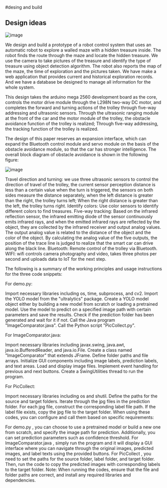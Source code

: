 #desing and build


## Design ideas

![image](https://github.com/lymlxf/LOVE-TY/assets/148335347/2bee0018-641a-43fe-a9ab-067deaf2c969)

We design and build a prototype of a robot control system that uses an automatic robot to explore a walled maze with a hidden treasure inside. The robot finds the route through the maze and locate the hidden treasure. We use the camera to take pictures of the treasure and identify the type of treasure using object detection algorithm.
The robot also reports the map of the maze, the time of exploration and the pictures taken. We have make a web application that provides current and historical exploration records. And we have a database be designed to manage all information for the whole system.


This design takes the arduino mega 2560 development board as the core, controls the motor drive module through the L298N two-way DC motor, and completes the forward and turning actions of the trolley through five-way addressing and ultrasonic sensors. Through the ultrasonic ranging module at the front of the car and the motor module of the trolley, the obstacle avoidance function of the trolley is realized; Through five-way addressing, the tracking function of the trolley is realized.

The design of this paper reserves an expansion interface, which can expand the Bluetooth control module and servo module on the basis of the obstacle avoidance module, so that the car has stronger intelligence. The overall block diagram of obstacle avoidance is shown in the following figure:

![image](https://github.com/lymlxf/LOVE-TY/assets/148335347/d174443b-e52a-4ee8-8447-97a7195dc582)

Travel direction and turning: we use three ultrasonic sensors to control the direction of travel of the trolley, the current sensor perception distance is less than a certain value when the turn is triggered, the sensors on both sides measure the distance separately, when the left distance is greater than the right, the trolley turns left; When the right distance is greater than the left, the trolley turns right.
Identify colors: Use color sensors to identify different colors to find treasures.
Five-way tracking: Based on the infrared reflection sensor, the infrared emitting diode of the sensor continuously emits infrared rays, and when the emitted infrared rays are reflected by the object, they are collected by the infrared receiver and output analog values. The output analog value is related to the distance of the object and the color of the object. By calculating the analog value of the five outputs, the position of the trace line is judged to realize that the smart car can drive along the black line.
Bluetooth: Remote control of the trolley via Bluetooth.
WIFI: wifi controls camera photography and video, takes three photos per second and uploads data to IoT for the next step.

The following is a summary of the working principles and usage instructions for the three code snippets:

For demo.py:

Import necessary libraries including os, time, subprocess, and cv2.
Import the YOLO model from the "ultralytics" package.
Create a YOLO model object either by building a new model from scratch or loading a pretrained model.
Use the model to predict on a specified image path with certain parameters and save the results.
Check if the prediction folder has been generated and wait for it if not.
Call the Java program "ImageComparator.java".
Call the Python script "PicCollect.py".


For ImageComparator.java:

Import necessary libraries including javax.swing, java.awt, java.io.BufferedReader, and java.io.File.
Create a class named "ImageComparator" that extends JFrame.
Define folder paths and file arrays.
Initialize GUI components including image labels, prediction labels, and text areas.
Load and display image files.
Implement event handling for previous and next buttons.
Create a SwingUtilities thread to run the program.


For PicCollect:

Import necessary libraries including os and shutil.
Define the paths for the source and target folders.
Iterate through the jpg files in the prediction folder.
For each jpg file, construct the corresponding label file path.
If the label file exists, copy the jpg file to the target folder.
When using these codes, you can configure and call them based on specific requirements:

  For demo.py , you can choose to use a pretrained model or build a new one from scratch, and specify the image path for prediction. Additionally, you can set prediction parameters such as confidence threshold.
  For ImageComparator.java , simply run the program and it will display a GUI interface where you can navigate through the original images, predicted images, and label texts using the provided buttons.
  For PicCollect , you need to set the paths for the source folder, label folder, and target folder. Then, run the code to copy the predicted images with corresponding labels to the target folder.
  Note: When running the codes, ensure that the file and folder paths are correct, and install any required libraries and dependencies.

